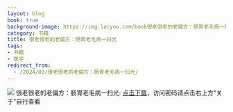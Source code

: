 ```yaml
---
layout: blog
book: true
background-image: https://img.locyoo.com/book很老很老的老偏方：肠胃老毛病一扫光.jpg
category: 书籍
title: 很老很老的老偏方：肠胃老毛病一扫光
tags:
- 书籍
- 医学
redirect_from:
  - /2024/03/很老很老的老偏方：肠胃老毛病一扫光/
---
```

![](https://img.locyoo.com/book很老很老的老偏方：肠胃老毛病一扫光.jpg)
很老很老的老偏方：肠胃老毛病一扫光: <a name = "ref1" href="https://url18.ctfile.com/f/50983618-1041681823-a6e2d6?p=3619">点击下载</a>，访问密码请点击右上方“关于”自行查看